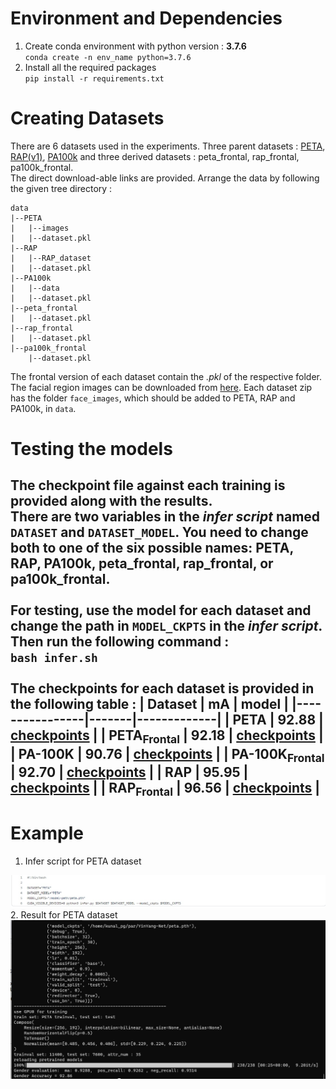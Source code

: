 # Environment and Dependencies
1. Create conda environment with python version : **3.7.6**<br>
`conda create -n env_name python=3.7.6`
2. Install all the required packages <br>
`pip install -r requirements.txt`

# Creating Datasets
There are 6 datasets used in the experiments. Three parent datasets : [PETA](https://drive.google.com/drive/folders/1q4cux17K3zNBgIrDV4FtcHJPLzXNKfYG), [RAP(v1)](http://www.rapdataset.com/), [PA100k](https://drive.google.com/drive/folders/0B5_Ra3JsEOyOUlhKM0VPZ1ZWR2M?resourcekey=0-CdctEkdX1j2GSMSWWfrPSQ) and three derived datasets : peta_frontal, rap_frontal, pa100k_frontal. <br>
The direct download-able links are provided. Arrange the data by following the given tree directory : 
```
data
|--PETA
|   |--images
|   |--dataset.pkl
|--RAP
|   |--RAP_dataset
|   |--dataset.pkl
|--PA100k
|   |--data
|   |--dataset.pkl
|--peta_frontal
|   |--dataset.pkl
|--rap_frontal
|   |--dataset.pkl
|--pa100k_frontal
    |--dataset.pkl
```
The frontal version of each dataset contain the *.pkl* of the respective folder. The facial region images can be downloaded from [here](https://drive.google.com/drive/folders/1t9xvksiqQnwS2pWyGB-0oLWJbrBvesYT?usp=sharing). Each dataset zip has the folder `face_images`, which should be added to PETA, RAP and PA100k, in `data`.
# Testing the models
The checkpoint file against each training is provided along with the results. <br>
There are two variables in the *infer script* named `DATASET` and `DATASET_MODEL`. You need to change both to one of the **six possible names**: PETA, RAP, PA100k, peta_frontal, rap_frontal, or pa100k_frontal. <br> <br>
For testing, use the model for each dataset and change the path in `MODEL_CKPTS` in the *infer script*. Then run the following command : <br>
`bash infer.sh` <br> <br>
The checkpoints for each dataset is provided in the following table : 
| Dataset        | mA    | model       |
|----------------|-------|-------------|
| PETA           | 92.88 | [checkpoints](https://drive.google.com/file/d/1MSCLnSgorFGJB9-Zx65kjoPSA2wchStQ/view?usp=share_link) |
| PETA<sub>Frontal</sub>     | 92.18 | [checkpoints](https://drive.google.com/file/d/1Ici9pauDOd7q9ErriOvYgWYCxv2pBOSi/view?usp=share_link) |
| PA-100K        | 90.76 | [checkpoints](https://drive.google.com/file/d/146jL0lkbWv03FP62Vs8HnzBYeThd_2Qn/view?usp=share_link) |
| PA-100K<sub>Frontal</sub> | 92.70 | [checkpoints](https://drive.google.com/file/d/1Xkdq-T7tewaMr2zDIXs7TJQF8btd6WXR/view?usp=share_link) |
| RAP            | 95.95 | [checkpoints](https://drive.google.com/file/d/1-_QLqn2ZLym7Be9j9Dk_NfJ-6mRU5d1S/view?usp=share_link) |
| RAP<sub>Frontal</sub>    | 96.56 | [checkpoints](https://drive.google.com/file/d/1kqsxAgK0mZeAERbU_vJzQ3VRFae_vfHn/view?usp=share_link) |
---

# Example
1. Infer script for PETA dataset
<img src="imgs/peta-infer-script.jpg">
2. Result for PETA dataset
<img src="imgs/peta-test-res.jpg">


